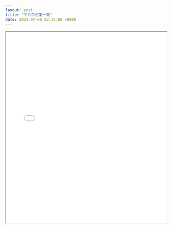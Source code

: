 ```yaml
---
layout: post
title: "中介杂志第一期"
date: 2024-07-08 22:35:00 +0800
---
```

<iframe src="/assets/pdfs/magazine1.pdf" width="100%" height="600px">
    此浏览器不支持 PDF 显示。请点击<a href="/assets/pdf/magazine1.pdf">这里</a>下载 PDF 文件。
</iframe>